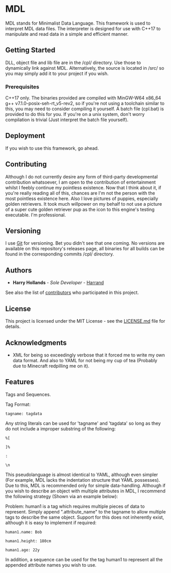 # MDL
MDL stands for Minimalist Data Language. This framework is used to interpret MDL data files. The interpreter is designed for use with C++17 to manipulate and read data in a simple and efficient manner.

## Getting Started

DLL, object file and lib file are in the /cpl/ directory. Use those to dynamically link against MDL. Alternatively, the source is located in /src/ so you may simply add it to your project if you wish.

### Prerequisites

C++17 only. The binaries provided are compiled with MinGW-W64 x86_64 g++ v7.1.0-posix-seh-rt_v5-rev2, so if you're not using a toolchain similar to this, you may need to consider compiling it yourself. A batch file (cpl.bat) is provided to do this for you. If you're on a unix system, don't worry compilation is trivial (Just interpret the batch file yourself).

## Deployment

If you wish to use this framework, go ahead.

## Contributing

Although I do not currently desire any form of third-party developmental contribution whatsoever, I am open to the contribution of entertainment whilst I feebly continue my pointless existence. Now that I think about it, if you're really reading all of this, chances are I'm not the person with the most pointless existence here. Also I love pictures of puppies, especially golden retrievers. It took much willpower on my behalf to not use a picture of a super cute golden retriever pup as the icon to this engine's testing executable. I'm professional.

## Versioning

I use [Git](http://github.com/) for versioning. Bet you didn't see that one coming. No versions are available on this repository's releases page, all binaries for all builds can be found in the corresponding commits /cpl/ directory.

## Authors

* **Harry Hollands** - *Sole Developer* - [Harrand](https://github.com/Harrand)

See also the list of [contributors](https://github.com/Harrand/MDL/contributors) who participated in this project.

## License

This project is licensed under the MIT License - see the [LICENSE.md](LICENSE.md) file for details.

## Acknowledgments

* XML for being so exceedingly verbose that it forced me to write my own data format. And also to YAML for not being my cup of tea (Probably due to Minecraft redpilling me on it).

## Features
Tags and Sequences.

Tag Format:

`tagname: tagdata`

Any string literals can be used for 'tagname' and 'tagdata' so long as they do not include a improper substring of the following:

`%[`

`]%`

`:`

`\n`

This pseudolanguage is almost identical to YAML, although even simpler (For example, MDL lacks the indentation structure that YAML possesses). Due to this, MDL is recommended only for simple data-handling. Although if you wish to describe an object with multiple attributes in MDL, I recommend the following strategy (Shown via an example below):

Problem:
human1 is a tag which requires multiple pieces of data to represent. Simply append ".attribute_name" to the tagname to allow multiple tags to describe the same object. Support for this does not inherently exist, although it is easy to implement if required:

`human1.name: Bob`

`human1.height: 180cm`

`human1.age: 22y`

In addition, a sequence can be used for the tag human1 to represent all the appended attribute names you wish to use.